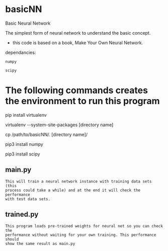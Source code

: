 # basicNN
Basic Neural Network

The simplest form of neural network to understand the basic concept.

- this code is based on a book, Make Your Own Neural Network.

dependancies:
    
    numpy

    scipy


# The following commands creates the environment to run this program

pip install virtualenv

virtualenv --system-site-packages [directory name]

cp /path/to/basicNN/. [directory name]/

pip3 install numpy

pip3 install scipy


## main.py
    This will train a neural network instance with training data sets (this 
    process could take a while) and at the end it will check the performance 
    with test data sets. 

## trained.py
    This program loads pre-trained weights for neural net so you can check the 
    performance without waiting for your own training. This performance should
    show the same result as main.py 
